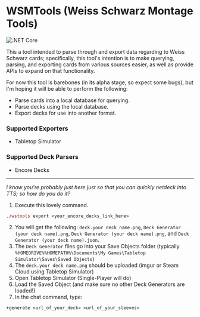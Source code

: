 WSMTools (Weiss Schwarz Montage Tools)
===========
![.NET Core](https://github.com/ronelm2000/wsmtools/workflows/.NET%20Core/badge.svg)

This a tool intended to parse through and export data regarding to Weiss Schwarz cards; specifically, this tool's intention is to make querying, parsing, and exporting cards from various sources easier, as
well as provide APIs to expand on that functionality.

For now this tool is barebones (in its alpha stage, so expect some bugs), but I'm hoping it will be able to perform the following:
* Parse cards into a local database for querying.
* Parse decks using the local database.
* Export decks for use into another format.

### Supported Exporters ###
* Tabletop Simulator

### Supported Deck Parsers ###
* Encore Decks

---------

*I know you're probably just here just so that you can quickly netdeck into TTS; so how do you do it?*
1. Execute this lovely command.
  ```ps
  ./wstools export <your_encore_decks_link_here>
  ```
2. You will get the following: `deck.your deck name.png`, `Deck Generator (your deck name).png`,  `Deck Generator (your deck name).png`, and `Deck Generator (your deck name).json`.
3. The `Deck Generator` files go into your Save Objects folder (typically `%HOMEDRIVE%%HOMEPATH%\Documents\My Games\Tabletop Simulator\Saves\Saved Objects`)
4. The `deck.your deck name.png` should be uploaded (imgur or Steam Cloud using Tabletop Simulator)
5. Open Tabletop Simulator (Single-Player will do)
5. Load the Saved Object (and make sure no other Deck Generators are loaded!)
6. In the chat command, type:
  ```ps
  +generate <url_of_your_deck> <url_of_your_sleeves>
  ```
